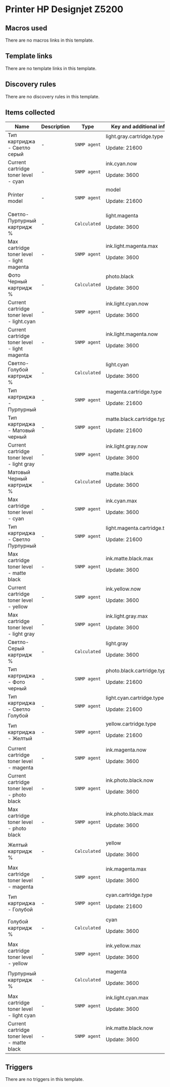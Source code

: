 # Printer HP Designjet Z5200

## Macros used

There are no macros links in this template.

## Template links

There are no template links in this template.

## Discovery rules

There are no discovery rules in this template.

## Items collected

|Name|Description|Type|Key and additional info|
|----|-----------|----|----|
|Тип картриджа - Светло серый|<p>-</p>|`SNMP agent`|light.gray.cartridge.type<p>Update: 21600</p>|
|Current cartridge toner level - cyan|<p>-</p>|`SNMP agent`|ink.cyan.now<p>Update: 3600</p>|
|Printer model|<p>-</p>|`SNMP agent`|model<p>Update: 21600</p>|
|Светло-Пурпурный картридж %|<p>-</p>|`Calculated`|light.magenta<p>Update: 3600</p>|
|Max cartridge toner level - light magenta|<p>-</p>|`SNMP agent`|ink.light.magenta.max<p>Update: 3600</p>|
|Фото Черный картридж %|<p>-</p>|`Calculated`|photo.black<p>Update: 3600</p>|
|Current cartridge toner level - light.cyan|<p>-</p>|`SNMP agent`|ink.light.cyan.now<p>Update: 3600</p>|
|Current cartridge toner level - light magenta|<p>-</p>|`SNMP agent`|ink.light.magenta.now<p>Update: 3600</p>|
|Светло-Голубой картридж %|<p>-</p>|`Calculated`|light.cyan<p>Update: 3600</p>|
|Тип картриджа - Пурпурный|<p>-</p>|`SNMP agent`|magenta.cartridge.type<p>Update: 21600</p>|
|Тип картриджа - Матовый черный|<p>-</p>|`SNMP agent`|matte.black.cartridge.type<p>Update: 21600</p>|
|Current cartridge toner level - light gray|<p>-</p>|`SNMP agent`|ink.light.gray.now<p>Update: 3600</p>|
|Матовый Черный картридж %|<p>-</p>|`Calculated`|matte.black<p>Update: 3600</p>|
|Max cartridge toner level - cyan|<p>-</p>|`SNMP agent`|ink.cyan.max<p>Update: 3600</p>|
|Тип картриджа - Светло Пурпурный|<p>-</p>|`SNMP agent`|light.magenta.cartridge.type<p>Update: 21600</p>|
|Max cartridge toner level - matte black|<p>-</p>|`SNMP agent`|ink.matte.black.max<p>Update: 3600</p>|
|Current cartridge toner level - yellow|<p>-</p>|`SNMP agent`|ink.yellow.now<p>Update: 3600</p>|
|Max cartridge toner level - light gray|<p>-</p>|`SNMP agent`|ink.light.gray.max<p>Update: 3600</p>|
|Светло-Серый картридж %|<p>-</p>|`Calculated`|light.gray<p>Update: 3600</p>|
|Тип картриджа - Фото черный|<p>-</p>|`SNMP agent`|photo.black.cartridge.type<p>Update: 21600</p>|
|Тип картриджа - Светло Голубой|<p>-</p>|`SNMP agent`|light.cyan.cartridge.type<p>Update: 21600</p>|
|Тип картриджа - Желтый|<p>-</p>|`SNMP agent`|yellow.cartridge.type<p>Update: 21600</p>|
|Current cartridge toner level - magenta|<p>-</p>|`SNMP agent`|ink.magenta.now<p>Update: 3600</p>|
|Current cartridge toner level - photo black|<p>-</p>|`SNMP agent`|ink.photo.black.now<p>Update: 3600</p>|
|Max cartridge toner level - photo black|<p>-</p>|`SNMP agent`|ink.photo.black.max<p>Update: 3600</p>|
|Желтый картридж %|<p>-</p>|`Calculated`|yellow<p>Update: 3600</p>|
|Max cartridge toner level - magenta|<p>-</p>|`SNMP agent`|ink.magenta.max<p>Update: 3600</p>|
|Тип картриджа - Голубой|<p>-</p>|`SNMP agent`|cyan.cartridge.type<p>Update: 21600</p>|
|Голубой картридж %|<p>-</p>|`Calculated`|cyan<p>Update: 3600</p>|
|Max cartridge toner level - yellow|<p>-</p>|`SNMP agent`|ink.yellow.max<p>Update: 3600</p>|
|Пурпурный картридж %|<p>-</p>|`Calculated`|magenta<p>Update: 3600</p>|
|Max cartridge toner level - light cyan|<p>-</p>|`SNMP agent`|ink.light.cyan.max<p>Update: 3600</p>|
|Current cartridge toner level - matte black|<p>-</p>|`SNMP agent`|ink.matte.black.now<p>Update: 3600</p>|
## Triggers

There are no triggers in this template.

